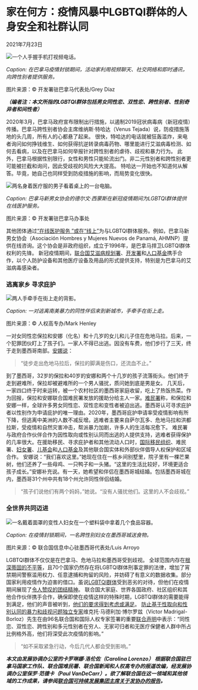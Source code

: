 # 家在何方：疫情风暴中LGBTQI群体的人身安全和社群认同

2021年7月23日

![一个人手握手机打视频电话。](/sites/default/files/styles/hero_header_2xl_1x/public/2021-07/undp-panama-2020_appt-20.jpg?itok=PnjLS6aN)

*Caption: 在巴拿马疫情封锁期间，活动家利用视频聊天、社交网络和即时通讯，向跨性别者提供服务。*

图片来源：© 开发署驻巴拿马代表处/Grey Díaz

_**（编者注：本文所指的LGBTQI群体包括男女同性恋、双性恋、跨性别者、性别奇异者和间性者）**_

2020年3月，巴拿马政府宣布限制出行措施，以遏制2019冠状病毒病（新冠疫情）传播。巴拿马跨性别者协会主席维纳斯·特哈达（Venus Tejada）说，防疫措施落地的头几周，所有人的心都悬了起来。 很快，特哈达的电话就被狂轰滥炸，来电者询问如何挣钱维生、如何获得抗逆转录病毒药物、哪里能进行艾滋病毒检测、如何去看病，以及在巴拿马如何举报针对跨性别者的虐待、歧视和暴力行为。 此外，巴拿马根据性别限行，女性和男性只能轮流出门。非二元性别者和跨性别者更可能被拦截和询问，因此受歧视的风险大大提高。 特哈达一开始也不知道何从解答。毕竟，她自己也同样受到防疫措施的影响，而局势变化很快。

![两名身着医疗服的男子看着桌上的一台电脑。](/sites/default/files/styles/hero_divider_2xl_1x/public/2021-07/undp-panama-2020_hch-22.jpg?itok=Gko1MboA)

*Caption: 巴拿马新男女协会的德尔文·西蒙斯在新冠疫情期间为LGBTQI群体提供在线医护服务。*

图片来源：© 开发署驻巴拿马办事处

其他团体通过[“在线医护服务 ”或在“线上”](https://panama.un.org/es/130030-una-respuesta-virtual-frente-al-reto-de-atender-un-problema-real)为与LGBTQI群体服务。例如，巴拿马新男女协会（Asociación Hombres y Mujeres Nuevos de Panamá, AHMNP）提供在线咨询。这个协会是非政府组织，成立于1996年，是巴拿马捍卫LGBTQI群体权利的先锋。 新冠疫情期间，[联合国艾滋病规划署](https://www.unaids.org/en "(opens in a new window)")、[开发署](https://www.undp.org/ "(opens in a new window)")和[人口基金](https://www.unfpa.org/ "(opens in a new window)")携手合作，以个人防护设备和其他医疗设备及用品的形式提供支持，特别是为巴拿马的艾滋病毒感染者。

### 逃离家乡 寻求庇护

![两人手牵手在街上走的背影。](/sites/default/files/styles/hero_divider_2xl_1x/public/2021-07/MicrosoftTeams-image-1-e1624959678171.jpg?itok=NKTpo3Xb)

*Caption: 一对逃离南美暴力的同性伴侣来到新城市，手牵手在街上走。*

图片来源：© 人权高专办/Mark Henley

一对女同性恋保拉和安娜（化名）和十几岁的女儿和儿子住在危地马拉。后来，一个犯罪团伙盯上了孩子们。一家人不得已出逃。因没有车费，他们步行了三天，终于走到墨西哥南部。[安娜说](https://www.unhcr.org/news/stories/2021/5/60a259b24/im-hide-anymore.html "(opens in a new window)")：

> “徒步走出危地马拉后，保拉的脚满是伤口，还流血不止。”

到了墨西哥，32岁的保拉和40岁的安娜和两个十几岁的孩子流落街头。他们终于走到避难所，保拉却被避难所的一个男人骚扰，质问她到底是男是女。 几天后，一家四口终于时来运转，被一个农村社区的墨西哥家庭收留，吃上了热饭热菜。作为回报，保拉和安娜联合国难民署发放的援助分给主人一家。[难民署](https://www.unhcr.org/hk/en/49969-im-not-going-to-hide-what-i-am-anymore.html "(opens in a new window)")称，和保拉和安娜一样，全球许多男女同性恋、双性恋和变性者被迫出逃。墨西哥认可寻求庇护者以性别作为申请庇护的唯一理由。2020年，墨西哥庇护申请率受疫情影响有所下降，但逃离中美洲的人数不减反增。逃难者主要来自萨尔瓦多、危地马拉和洪都拉斯，受疫情和自然灾害冲击，帮派暴力加剧，许多人的生活每况愈下。 难民署与政府合作伙伴合作为因性取向或性别认同而出逃的人提供支持，逃难者获得保护的几率很大。在援助移民、寻求庇护者和其他流动人口时，[国际移民组织](https://www.iom.int/ "(opens in a new window)")、难民署、[妇女署](https://www.unwomen.org/en "(opens in a new window)")、[儿基会](https://www.unicef.org/zh "(opens in a new window)")和[人口基金](https://www.unfpa.org/ "(opens in a new window)")及其他联合国实体和外部伙伴倡导人权保护和区域合作。 安娜说：“我们喜欢这里。”她现在住在一栋乡间别墅里，院子里有一棵芒果树，他们还养了一些母鸡、一只鸭子和一头猪。“这里的生活比较好，环境更适合孩子成长。”安娜补充说。有一天，她希望和伴侣在墨西哥城结婚。包括墨西哥城在内，墨西哥31个州中共有18个州允许同性伴侣结婚。

> “孩子们说他们有两个妈妈，”她说。“没有人骚扰他们。这里的人不会歧视。”

### 全世界共同迈进

![一名戴着面罩的变性人妇女在一个塑料袋中拿着几个食品容器。](/sites/default/files/styles/hero_divider_2xl_1x/public/2021-07/foto_1_ok.jpg?itok=VMumq46q)

*Caption: 在疫情封锁期间，一名跨性别妇女在墨西哥城送食物。*

图片来源：© 联合国信息中心驻墨西哥代表处/Luis Arroyo

LGBTQI群体不仅仅是在巴拿马、危地马拉和墨西哥受到歧视。 全球范围内存在[根深蒂固的不平等](https://news.un.org/en/story/2021/05/1091992)，且70个国家仍然存在将LGBTQI群体刑事定罪的法律，增加了宵禁期间警察滥用权力、任意逮捕和拘留的风险，并妨碍了有意义的数据收集。部分国家利用疫情作为迫害的借口。虽说[LGBTQI群体](https://unsdg.un.org/latest/stories/trans-women-mexico-dream-fairer-and-equal-world)受到恶劣的对待，但他们在疫情期间展现了[令人赞叹的团结精神](https://www.un.org/en/coronavirus/trans-women-mexico-show-example-solidarity-and-hope-better-world)。 联合国大家庭、世界各国政府、社区组织和其他合作伙伴携手合作，确保即使在疫情这样的特殊时期，LGBTQI群体的需要能得到满足，他们的声音被听到，[他们的要求得到考虑或满足](https://unsdg.un.org/latest/stories/photographers-focus-human-rights-rios-favelas)。 [防止基于性取向和性别认同的暴力和歧视问题独立专家](https://www.ohchr.org/CH/NewsEvents/Pages/DisplayNews.aspx?NewsID=25889&LangID=C "(opens in a new window)")维克托·马德利加·博尔罗兹（Víctor Madrigal-Borloz）先生在由96名联合国和国际人权专家签署的重要[联合声明](https://www.ohchr.org/EN/NewsEvents/Pages/DisplayNews.aspx?NewsID=25884&LangID=E "(opens in a new window)")中表示：“同性恋、双性恋、跨性别和多元性别者在穷人、无家可归者和无医疗保健者人群中所占比例格外高，他们将深受此次疫情的影响。”

> “如不采取紧急行动，今后几代人都会受到影响。”

_**本文由发展协调办公室的卡罗琳娜·洛伦佐（Carolina Lorenzo） 根据联合国驻巴拿马国家工作队、联合国难民署、联合国新闻和人权高专办的报道改编，经发展协调办公室保罗·范德卡（Paul VanDeCarr）。欲了解联合国在这一领域和其他领域的工作成果，请参阅[联合国可持续发展集团主席关于发协办的报告](https://unsdg.un.org/2021-unsdg-chair-report/overview)。**_